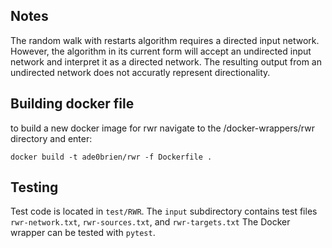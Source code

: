 
## Notes
The random walk with restarts algorithm requires a directed input network. However, the algorithm in its current form will accept an undirected input network and interpret it as a directed network. The resulting output from an undirected network does not accuratly represent directionality.

## Building docker file
to build a new docker image for rwr navigate to the /docker-wrappers/rwr directory and enter:
```
docker build -t ade0brien/rwr -f Dockerfile .
```

## Testing
Test code is located in `test/RWR`.
The `input` subdirectory contains test files `rwr-network.txt`, `rwr-sources.txt`, and `rwr-targets.txt`
The Docker wrapper can be tested with `pytest`.